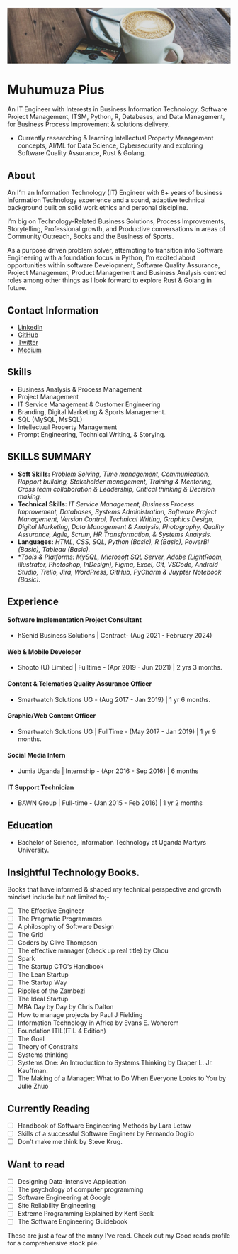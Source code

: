 ![piusnmuhumuza!](.github/piusnmuhumuza-cover.jpg)
# Muhumuza Pius

An IT Engineer with Interests in Business Information Technology, Software Project Management, ITSM, Python, R, Databases, and Data Management, for Business Process Improvement & solutions delivery.
* Currently researching & learning Intellectual Property Management concepts, AI/ML for Data Science, Cybersecurity and exploring Software Quality Assurance, Rust & Golang.

## About

An I’m an lnformation Technology (IT) Engineer with 8+ years of business Information Technology experience and a sound, adaptive technical background built on solid work ethics and personal discipline. 

I’m big on Technology-Related Business Solutions, Process Improvements, Storytelling, Professional growth, and Productive conversations in areas of Community Outreach, Books and the Business of Sports.

As a purpose driven problem solver, attempting to transition into Software Engineering with a foundation focus in Python, I’m excited about opportunities within software Development, Software Quality Assurance, Project Management, Product Management and Business Analysis centred roles among other things as I look forward to explore Rust & Golang in future.


## Contact Information

* [LinkedIn](https://www.linkedin.com/in/piusmwilson/)
* [GitHub](https://github.com/piusmwilson)
* [Twitter](https://twitter.com/piusmwilson)
* [Medium](https://piusmwilson.medium.com/)

## Skills

* Business Analysis & Process Management
* Project Management
* IT Service Management & Customer Engineering
* Branding, Digital Marketing & Sports Management.
* SQL (MySQL, MsSQL) 
* Intellectual Property Management
* Prompt Engineering, Technical Writing, & Storying.


## SKILLS SUMMARY

* **Soft Skills:** _Problem Solving, Time management, Communication, Rapport building, Stakeholder management, Training & Mentoring, Cross team collaboration & Leadership, Critical thinking & Decision making._
* **Technical Skills:** _IT Service Management, Business Process Improvement, Databases, Systems Administration, Software Project Management, Version Control, Technical Writing, Graphics Design, Digital Marketing, Data Management & Analysis, Photography, Quality Assurance, Agile, Scrum, HR Transformation, & Systems Analysis._
* **Languages:** _HTML, CSS, SQL, Python (Basic), R (Basic), PowerBI (Basic), Tableau (Basic)._
* **Tools & Platforms:* _MySQL, Microsoft SQL Server, Adobe (LightRoom, illustrator, Photoshop, InDesign), Figma, Excel, Git, VSCode, Android Studio, Trello, Jira, WordPress, GitHub, PyCharm & Juypter Notebook (Basic)._


## Experience

#### Software Implementation Project Consultant

* hSenid Business Solutions | Contract- (Aug 2021 - February 2024)

#### Web & Mobile Developer

* Shopto (U) Limited | Fulltime - (Apr 2019 - Jun 2021) | 2 yrs 3 months.

#### Content & Telematics Quality Assurance Officer

* Smartwatch Solutions UG - (Aug 2017 - Jan 2019) | 1 yr 6 months.

#### Graphic/Web Content Officer

* Smartwatch Solutions UG | FullTime - (May 2017 - Jan 2019) | 1 yr 9 months.

#### Social Media Intern

* Jumia Uganda | Internship - (Apr 2016 - Sep 2016) | 6 months

#### IT Support Technician

* BAWN Group | Full-time - (Jan 2015 - Feb 2016) | 1 yr 2 months

## Education

* Bachelor of Science, Information Technology at Uganda Martyrs University.

## Insightful Technology Books.
Books that have informed & shaped my technical perspective and growth mindset include but not limited to;-
- [ ] The Effective Engineer 
- [ ] The Pragmatic Programmers
- [ ] A philosophy of Software Design 
- [ ] The Grid
- [ ] Coders by Clive Thompson 
- [ ] The effective manager (check up real title) by Chou
- [ ] Spark
- [ ] The Startup CTO’s Handbook 
- [ ] The Lean Startup 
- [ ] The Startup Way
- [ ] Ripples of the Zambezi
- [ ] The Ideal Startup
- [ ] MBA Day by Day by Chris Dalton
- [ ] How to manage projects by Paul J Fielding 
- [ ] Information Technology in Africa by Evans E. Woherem
- [ ] Foundation ITIL(ITIL 4 Edition)
- [ ] The Goal
- [ ] Theory of Constraits
- [ ] Systems thinking
- [ ] Systems One: An Introduction to Systems Thinking by Draper L. Jr. Kauffman.
- [ ] The Making of a Manager: What to Do When Everyone Looks to You by Julie Zhuo

## Currently Reading
- [ ] Handbook of Software Engineering Methods by Lara Letaw
- [ ] Skills of a successful Software Engineer by Fernando Doglio
- [ ] Don’t make me think by Steve Krug.
## Want to read 
- [ ] Designing Data-Intensive Application 
- [ ] The psychology of computer programming
- [ ] Software Engineering at Google
- [ ] Site Reliability Engineering 
- [ ] Extreme Programming Explained by Kent Beck
- [ ] The Software Engineering Guidebook

These are just a few of the many I’ve read. Check out my Good reads profile for a comprehensive stock pile.
<!--
**piusmwilson/piusmwilson** is a ✨ _special_ ✨ repository because its `README.md` (this file) appears on your GitHub profile.

Here are some ideas to get you started:

- 🔭 I’m currently working on ...
- 🌱 I’m currently learning ...
- 👯 I’m looking to collaborate on ...
- 🤔 I’m looking for help with ...
- 💬 Ask me about ...
- 📫 How to reach me: ...
- ⚡ Fun fact: ...

-->
